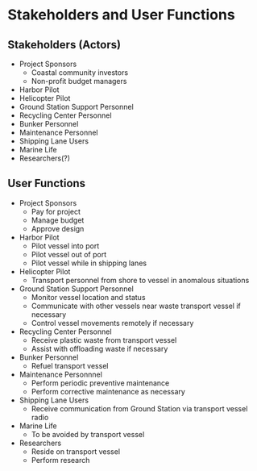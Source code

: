 # Stakeholders and User Functions

## Stakeholders (Actors)

- Project Sponsors
  - Coastal community investors
  - Non-profit budget managers
- Harbor Pilot
- Helicopter Pilot
- Ground Station Support Personnel
- Recycling Center Personnel
- Bunker Personnel
- Maintenance Personnel
- Shipping Lane Users
- Marine Life
- Researchers(?)

## User Functions

- Project Sponsors
  - Pay for project
  - Manage budget
  - Approve design
- Harbor Pilot
  - Pilot vessel into port
  - Pilot vessel out of port
  - Pilot vessel while in shipping lanes
- Helicopter Pilot
  - Transport personnel from shore to vessel in anomalous situations
- Ground Station Support Personnel
  - Monitor vessel location and status
  - Communicate with other vessels near waste transport vessel if necessary
  - Control vessel movements remotely if necessary
- Recycling Center Personnel
  - Receive plastic waste from transport vessel
  - Assist with offloading waste if necessary
- Bunker Personnel
  - Refuel transport vessel
- Maintenance Personnnel
  - Perform periodic preventive maintenance
  - Perform corrective maintenance as necessary
- Shipping Lane Users
  - Receive communication from Ground Station via transport vessel radio
- Marine Life
  - To be avoided by transport vessel
- Researchers
  - Reside on transport vessel
  - Perform research
